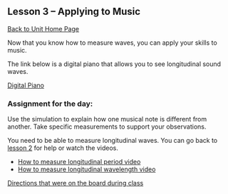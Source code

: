 ## Lesson 3 – Applying to Music
[Back to Unit Home Page](./index.md)

Now that you know how to measure waves, you can apply your skills to music. 

The link below is a digital piano that allows you to see longitudinal sound waves. 

[Digital Piano](https://whscience.org/piano/air/)

### Assignment for the day:

Use the simulation to explain how one musical note is different from another. Take specific measurements to support your observations. 

You need to be able to measure longitudinal waves. You can go back to [lesson 2](./lesson2.md) for help or watch the videos. 
- [How to measure longitudinal period video](./howtomeasurelongitudinalperiod.mp4)
- [How to measure longitudinal wavelength video](./howtomeasurelongitudinalwavelength.mp4)

[Directions that were on the board during class](whscience.org/simpleboard/#Directions%3a%7c-Press%20a%20key%7c-Measure%20the%20wavelength%20and%20amplitude%7c-countdown25%5c%7c72)

